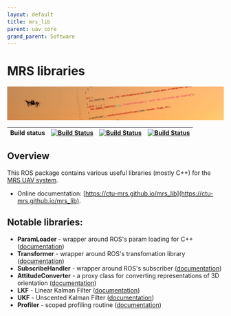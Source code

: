 ```yaml
---
layout: default
title: mrs_lib
parent: uav_core
grand_parent: Software
---
```

# MRS libraries

![](fig/thumbnail.jpg)

| Build status | [![Build Status](https://github.com/ctu-mrs/mrs_lib/workflows/Melodic/badge.svg)](https://github.com/ctu-mrs/mrs_lib/actions) | [![Build Status](https://github.com/ctu-mrs/mrs_lib/workflows/Noetic/badge.svg)](https://github.com/ctu-mrs/mrs_lib/actions) | [![Build Status](https://github.com/ctu-mrs/mrs_lib/workflows/Docs/badge.svg)](https://github.com/ctu-mrs/mrs_lib/actions) |
|--------------|-------------------------------------------------------------------------------------------------------------------------------|-------------------------------------------------------------------------------------------------------------------------------------|-----------------------------------------------------------------------------------------------------------------------------------|

## Overview

This ROS package contains various useful libraries (mostly C++) for the [MRS UAV system](https://github.com/ctu-mrs/mrs_uav_system).

* Online documentation: [https://ctu-mrs.github.io/mrs_lib](https://ctu-mrs.github.io/mrs_lib).

## Notable libraries:

* **ParamLoader** - wrapper around ROS's param loading for C++ ([documentation](https://ctu-mrs.github.io/mrs_lib/classmrs__lib_1_1ParamLoader.html))
* **Transformer** - wrapper around ROS's transfomation library ([documentation](https://ctu-mrs.github.io/mrs_lib/classmrs__lib_1_1Transformer.html))
* **SubscribeHandler** - wrapper around ROS's subscriber ([documentation](https://ctu-mrs.github.io/mrs_lib/classmrs__lib_1_1SubscribeHandler.html))
* **AttitudeConverter** - a proxy class for converting representations of 3D orientation ([documentation](https://ctu-mrs.github.io/mrs_lib/classmrs__lib_1_1AttitudeConverter.html))
* **LKF** - Linear Kalman Filter ([documentation](https://ctu-mrs.github.io/mrs_lib/classmrs__lib_1_1LKF.html))
* **UKF** - Unscented Kalman Filter ([documentation](https://ctu-mrs.github.io/mrs_lib/classmrs__lib_1_1UKF.html))
* **Profiler** - scoped profiling routine ([documentation](https://ctu-mrs.github.io/mrs_lib/classmrs__lib_1_1Profiler.html))
